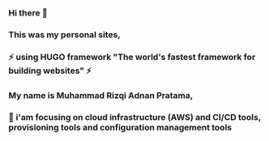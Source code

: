 ### Hi there 👋
### This was my personal sites,
### ⚡ using HUGO framework "The world's fastest framework for building websites" ⚡
###
### My name is Muhammad Rizqi Adnan Pratama, 
### 🔭 i'am focusing on cloud infrastructure (AWS) and CI/CD tools, provisioning tools and configuration management tools
### 
###
<!--
**rizqiadnan/rizqiadnan** is a ✨ _special_ ✨ repository because its `README.md` (this file) appears on your GitHub profile.

Here are some ideas to get you started:

- 🔭 I’m currently working on ...
- 🌱 I’m currently learning ...
- 👯 I’m looking to collaborate on ...
- 🤔 I’m looking for help with ...
- 💬 Ask me about ...
- 📫 How to reach me: ...
- 😄 Pronouns: ...
- ⚡ Fun fact: ...
-->
